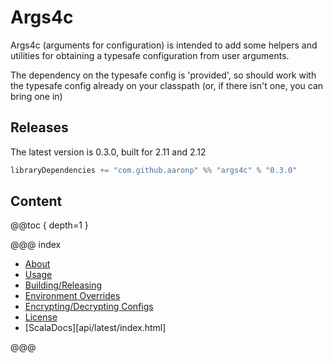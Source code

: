 Args4c
======

Args4c (arguments for configuration) is intended to add some helpers and utilities for obtaining a typesafe configuration from user arguments.

The dependency on the typesafe config is 'provided', so should work with the typesafe config
already on your classpath (or, if there isn't one, you can bring one in)

## Releases

The latest version is 0.3.0, built for 2.11 and 2.12

```scala
libraryDependencies += "com.github.aaronp" %% "args4c" % "0.3.0"
```

## Content

@@toc { depth=1 }

@@@ index


* [About](about.md)
* [Usage](usage.md)
* [Building/Releasing](building.md)
* [Environment Overrides](environment.md)
* [Encrypting/Decrypting Configs](secretConfig.md)
* [License](license.md)
* [ScalaDocs][api/latest/index.html]

@@@

